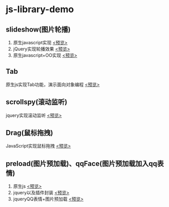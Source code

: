 # js-library-demo

## slideshow(图片轮播)

1. 原生javascript实现 [<预览>](http://likonion.github.io/js-library-demo/slideshow/index_JavaScript.html)
2. jQuery实现轮播效果 [<预览>](http://likonion.github.io/js-library-demo/slideshow/index_jQuery.html)
2. 原生javascript+OO实现 [<预览>](http://likonion.github.io/js-library-demo/slideshow/index_JavaScript_OO.html)


## Tab

原生js实现Tab功能，演示面向对象编程 [<预览>](http://likonion.github.io/js-library-demo/Tab/tab.html)

## scrollspy(滚动监听)
jquery实现滚动监听 [<预览>](http://likonion.github.io/js-library-demo/scrollspy/jQuery.html)

## Drag(鼠标拖拽)
JavaScript实现鼠标拖拽 [<预览>](http://likonion.github.io/js-library-demo/Drag/drag.html)

## preload(图片预加载)、qqFace(图片预加载加入qq表情)
1. 原生js  [<预览>](http://likonion.github.io/js-library-demo/preload/javascript.html)
2. jquery以及插件封装  [<预览>](http://likonion.github.io/js-library-demo/preload/jquery.html)
3. jqueryQQ表情+图片预加载  [<预览>](http://likonion.github.io/js-library-demo/preload/qqFace/index.html)